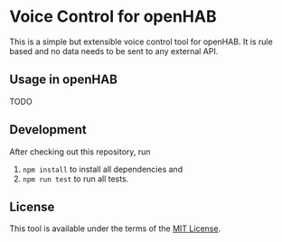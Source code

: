 # Voice Control for openHAB

This is a simple but extensible voice control tool for openHAB.
It is rule based and no data needs to be sent to any external API.

## Usage in openHAB

TODO

## Development

After checking out this repository, run

1. `npm install` to install all dependencies and
2. `npm run test` to run all tests.

## License
This tool is available under the terms of the [MIT License](./LICENSE).